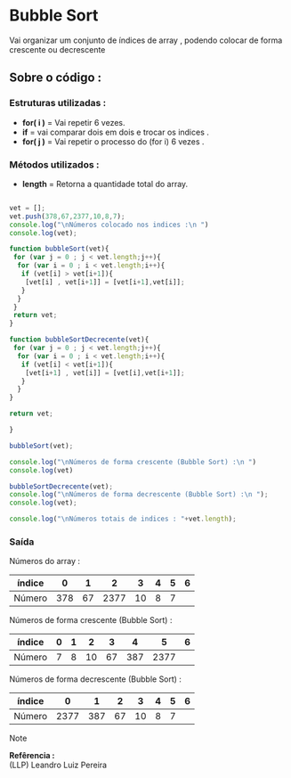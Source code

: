 # Bubble Sort

Vai organizar um conjunto de índices de array , podendo colocar de forma crescente ou decrescente 

## Sobre o código :

### Estruturas utilizadas : 

* **for( i )** = Vai repetir 6 vezes.
* **if** = vai comparar dois em dois e trocar os indices .
* **for( j )** = Vai repetir o processo do (for i) 6 vezes .

### Métodos utilizados :

* **length** = Retorna a quantidade total do array.

```javascript

vet = [];
vet.push(378,67,2377,10,8,7);
console.log("\nNúmeros colocado nos indices :\n ")
console.log(vet);

function bubbleSort(vet){
 for (var j = 0 ; j < vet.length;j++){
  for (var i = 0 ; i < vet.length;i++){
   if (vet[i] > vet[i+1]){
    [vet[i] , vet[i+1]] = [vet[i+1],vet[i]];
   }
  }
 }
 return vet;
}

function bubbleSortDecrecente(vet){
 for (var j = 0 ; j < vet.length;j++){
  for (var i = 0 ; i < vet.length;i++){
   if (vet[i] < vet[i+1]){
    [vet[i+1] , vet[i]] = [vet[i],vet[i+1]];
   }
  }
}

return vet;

}

bubbleSort(vet);

console.log("\nNúmeros de forma crescente (Bubble Sort) :\n ")
console.log(vet)

bubbleSortDecrecente(vet);
console.log("\nNúmeros de forma decrescente (Bubble Sort) :\n ");
console.log(vet);

console.log("\nNúmeros totais de indices : "+vet.length);

```
### Saída 

 Números do array : 

| índice | 0 | 1 | 2 | 3 | 4 | 5 | 6 |
|:--:|:--:|:--:|:--:|:--:|:--:|:--:|:--:|
| Número | 378 | 67 | 2377 | 10 | 8 | 7 |

Números de forma crescente (Bubble Sort) : 

| índice | 0 | 1 | 2 | 3 | 4 | 5 | 6 |
|:--:|:--:|:--:|:--:|:--:|:--:|:--:|:--:|
| Número | 7 | 8 | 10 | 67 | 387 | 2377 |


Números de forma decrescente (Bubble Sort) : 

| índice | 0 | 1 | 2 | 3 | 4 | 5 | 6 |
|:--:|:--:|:--:|:--:|:--:|:--:|:--:|:--:|
| Número | 2377 | 387 | 67 | 10 | 8 | 7 |



> [!note]
> **Refêrencia :** <br>
> (LLP) Leandro Luiz Pereira
